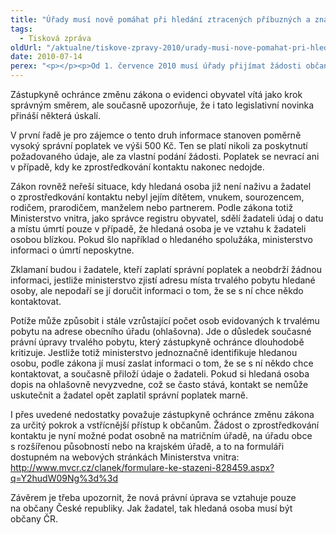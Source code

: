 ```yaml
---
title: "Úřady musí nově pomáhat při hledání ztracených příbuzných a známých"
tags:
  - Tisková zpráva
oldUrl: "/aktualne/tiskove-zpravy-2010/urady-musi-nove-pomahat-pri-hledani-ztracenych-pribuznych-a-znamych"
date: 2010-07-14
perex: "<p></p><p>Od 1. července 2010 musí úřady přijímat žádosti občanů o poskytnutí údaje o místu trvalého pobytu jiné osoby z informačního systému evidence obyvatel a informovat hledaného, že se s ním chce někdo zkontaktovat. O tuto změnu zákona usiloval ochránce už od roku 2006 na základě mnoha stížností na úřady, které odmítaly pomoci občanům hledajícím své příbuzné či ztracené přátele. </p>"
---
```


<!-- imported from the old website -->

<p>Zástupkyně ochránce změnu zákona o evidenci obyvatel vítá jako krok správným směrem, ale současně upozorňuje, že i tato legislativní novinka přináší některá úskalí. </p><p>V první řadě je pro zájemce o tento druh informace stanoven poměrně vysoký správní poplatek ve výši 500 Kč. Ten se platí nikoli za poskytnutí požadovaného údaje, ale za vlastní podání žádosti. Poplatek se nevrací ani v případě, kdy ke zprostředkování kontaktu nakonec nedojde.</p><p>Zákon rovněž neřeší situace, kdy hledaná osoba již není naživu a žadatel o zprostředkování kontaktu nebyl jejím dítětem, vnukem, sourozencem, rodičem, prarodičem, manželem nebo partnerem. Podle zákona totiž Ministerstvo vnitra, jako správce registru obyvatel, sdělí žadateli údaj o datu a místu úmrtí pouze v případě, že hledaná osoba je ve vztahu k žadateli osobou blízkou. Pokud šlo například o hledaného spolužáka, ministerstvo informaci o úmrtí neposkytne.</p><p>Zklamaní budou i žadatele, kteří zaplatí správní poplatek a neobdrží žádnou informaci, jestliže ministerstvo zjistí adresu místa trvalého pobytu hledané osoby, ale nepodaří se jí doručit informaci o tom, že se s ní chce někdo kontaktovat. </p><p>Potíže může způsobit i stále vzrůstající počet osob evidovaných k trvalému pobytu na adrese obecního úřadu (ohlašovna). Jde o důsledek současné právní úpravy trvalého pobytu, který zástupkyně ochránce dlouhodobě kritizuje. Jestliže totiž ministerstvo jednoznačně identifikuje hledanou osobu, podle zákona jí musí zaslat informaci o tom, že se s ní někdo chce kontaktovat, a současně přiloží údaje o žadateli. Pokud si hledaná osoba dopis na ohlašovně nevyzvedne, což se často stává, kontakt se nemůže uskutečnit a žadatel opět zaplatil správní poplatek marně.</p><p>I přes uvedené nedostatky považuje zástupkyně ochránce změnu zákona za určitý pokrok a vstřícnější přístup k občanům. Žádost o zprostředkování kontaktu je nyní možné podat osobně na matričním úřadě, na úřadu obce s rozšířenou působností nebo na krajském úřadě, a to na formuláři dostupném na webových stránkách Ministerstva vnitra: <a title="Otevření do nového okna" href="http://www.mvcr.cz/clanek/formulare-ke-stazeni-828459.aspx?q=Y2hudW09Ng%3d%3d" target="_blank">http://www.mvcr.cz/clanek/formulare-ke-stazeni-828459.aspx?q=Y2hudW09Ng%3d%3d</a> <img alt="" src="https://www.ochrance.cz/typo3/ext/od_linkdesc/icons/external.gif" class="od_linkdesc_icon_external" />  </p><p>Závěrem je třeba upozornit, že nová právní úprava se vztahuje pouze na občany České republiky. Jak žadatel, tak hledaná osoba musí být občany ČR.</p>
